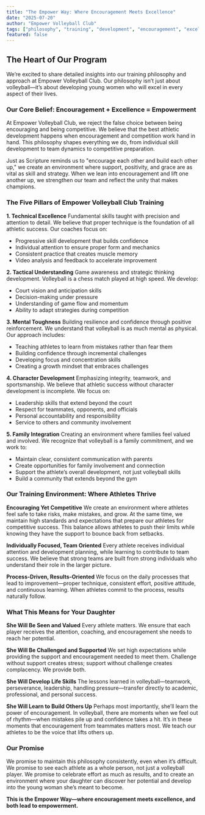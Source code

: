 ```yaml
---
title: "The Empower Way: Where Encouragement Meets Excellence"
date: "2025-07-20"
author: "Empower Volleyball Club"
tags: ["philosophy", "training", "development", "encouragement", "excellence"]
featured: false
---
```


## The Heart of Our Program

We’re excited to share detailed insights into our training philosophy and approach at Empower Volleyball Club. Our philosophy isn’t just about volleyball—it’s about developing young women who will excel in every aspect of their lives.

### Our Core Belief: Encouragement + Excellence = Empowerment

At Empower Volleyball Club, we reject the false choice between being encouraging and being competitive. We believe that the best athletic development happens when encouragement and competition work hand in hand. This philosophy shapes everything we do, from individual skill development to team dynamics to competitive preparation.

Just as Scripture reminds us to "encourage each other and build each other up," we create an environment where support, positivity, and grace are as vital as skill and strategy. When we lean into encouragement and lift one another up, we strengthen our team and reflect the unity that makes champions.

### The Five Pillars of Empower Volleyball Club Training

**1. Technical Excellence**
Fundamental skills taught with precision and attention to detail. We believe that proper technique is the foundation of all athletic success. Our coaches focus on:
- Progressive skill development that builds confidence
- Individual attention to ensure proper form and mechanics
- Consistent practice that creates muscle memory
- Video analysis and feedback to accelerate improvement

**2. Tactical Understanding**
Game awareness and strategic thinking development. Volleyball is a chess match played at high speed. We develop:
- Court vision and anticipation skills
- Decision-making under pressure
- Understanding of game flow and momentum
- Ability to adapt strategies during competition

**3. Mental Toughness**
Building resilience and confidence through positive reinforcement. We understand that volleyball is as much mental as physical. Our approach includes:
- Teaching athletes to learn from mistakes rather than fear them
- Building confidence through incremental challenges
- Developing focus and concentration skills
- Creating a growth mindset that embraces challenges

**4. Character Development**
Emphasizing integrity, teamwork, and sportsmanship. We believe that athletic success without character development is incomplete. We focus on:
- Leadership skills that extend beyond the court
- Respect for teammates, opponents, and officials
- Personal accountability and responsibility
- Service to others and community involvement

**5. Family Integration**
Creating an environment where families feel valued and involved. We recognize that volleyball is a family commitment, and we work to:
- Maintain clear, consistent communication with parents
- Create opportunities for family involvement and connection
- Support the athlete’s overall development, not just volleyball skills
- Build a community that extends beyond the gym

### Our Training Environment: Where Athletes Thrive

**Encouraging Yet Competitive**
We create an environment where athletes feel safe to take risks, make mistakes, and grow. At the same time, we maintain high standards and expectations that prepare our athletes for competitive success. This balance allows athletes to push their limits while knowing they have the support to bounce back from setbacks.

**Individually Focused, Team Oriented**
Every athlete receives individual attention and development planning, while learning to contribute to team success. We believe that strong teams are built from strong individuals who understand their role in the larger picture.

**Process-Driven, Results-Oriented**
We focus on the daily processes that lead to improvement—proper technique, consistent effort, positive attitude, and continuous learning. When athletes commit to the process, results naturally follow.

### What This Means for Your Daughter

**She Will Be Seen and Valued**
Every athlete matters. We ensure that each player receives the attention, coaching, and encouragement she needs to reach her potential.

**She Will Be Challenged and Supported**
We set high expectations while providing the support and encouragement needed to meet them. Challenge without support creates stress; support without challenge creates complacency. We provide both.

**She Will Develop Life Skills**
The lessons learned in volleyball—teamwork, perseverance, leadership, handling pressure—transfer directly to academic, professional, and personal success.

**She Will Learn to Build Others Up**
Perhaps most importantly, she’ll learn the power of encouragement. In volleyball, there are moments when we feel out of rhythm—when mistakes pile up and confidence takes a hit. It’s in these moments that encouragement from teammates matters most. We teach our athletes to be the voice that lifts others up.

### Our Promise

We promise to maintain this philosophy consistently, even when it’s difficult. We promise to see each athlete as a whole person, not just a volleyball player. We promise to celebrate effort as much as results, and to create an environment where your daughter can discover her potential and develop into the young woman she’s meant to become.

**This is the Empower Way—where encouragement meets excellence, and both lead to empowerment.** 